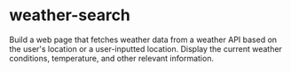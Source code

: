# weather-search
Build a web page that fetches weather data from a weather API based on the user's location or a user-inputted location. Display the current weather conditions, temperature, and other relevant information.
